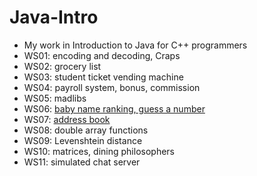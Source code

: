 # Java-Intro
- My work in Introduction to Java for C++ programmers
- WS01: encoding and decoding, Craps
- WS02: grocery list
- WS03: student ticket vending machine
- WS04: payroll system, bonus, commission
- WS05: madlibs
- WS06: [baby name ranking, guess a number](https://github.com/cotse900/Java-baby-name-ranking)
- WS07: [address book](https://github.com/cotse900/Java-address-book)
- WS08: double array functions
- WS09: Levenshtein distance
- WS10: matrices, dining philosophers
- WS11: simulated chat server
